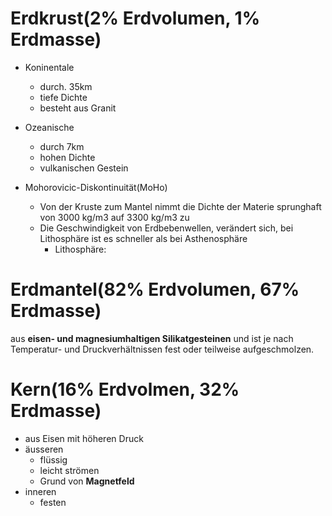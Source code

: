 # Erdkrust(2% Erdvolumen, 1% Erdmasse)
- Koninentale
	- durch. 35km
	- tiefe Dichte
	- besteht aus Granit
- Ozeanische
	- durch 7km
	- hohen Dichte
	- vulkanischen Gestein

- Mohorovicic-Diskontinuität(MoHo)
	- Von der Kruste zum Mantel nimmt die Dichte der Materie sprunghaft von 3000 kg/m3 auf 3300 kg/m3 zu
	- Die Geschwindigkeit von Erdbebenwellen, verändert sich, bei Lithosphäre ist es schneller als bei Asthenosphäre
		- Lithosphäre: 

# Erdmantel(82% Erdvolumen, 67% Erdmasse)
aus **eisen- und magnesiumhaltigen Silikatgesteinen** und ist je nach Temperatur- und Druckverhältnissen fest oder teilweise aufgeschmolzen.

# Kern(16% Erdvolmen, 32% Erdmasse)
- aus Eisen mit höheren Druck
- äusseren
	- flüssig
	- leicht strömen
	- Grund von **Magnetfeld**
- inneren
	- festen
